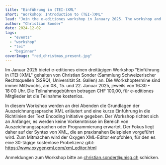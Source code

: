 ```yaml
---
title: "Einführung in (TEI-)XML"
short: "Workshop: Introduction to (TEI-)XML"
lead: "Join the e-editiones workshop in January 2025. The workshop and announcement are in German"
author: "Christian Sonder"
date: 2024-12-02
tags:
  - "events"
  - "workshop"
  - "tei"
  - "beginner"
coverImage: "red_christmas_present.jpg"
---
```


Im Januar 2025 bietet e-editiones einen dreitägigen Workshop "Einführung in (TEI-)XML" gehalten von Christian Sonder (Sammlung Schweizerischer Rechtsquellen (SSRQ), Universität St. Gallen) an. Die Workshoptermine sind immer Mittwochs, am 08., 15. und 22. Januar 2025, jeweils von 16:30 - 18:00 Uhr. Die Teilnahmegebühren betragen CHF 100,00, für e-editiones Mitglieder ist die Teilnahme kostenlos.

In diesem Workshop werden an drei Abenden die Grundlagen der  Auszeichnungssprache XML erläutert und eine kurze Einführung in
die Richtlinien der Text Encoding Initiative gegeben. Der Workshop richtet sich an Anfänger, es werden keine Vorkenntnisse im Bereich von Auszeichnungssprachen oder Programmierung erwartet. Der Fokus liegt daher auf der Syntax von XML, die an praxisnahen Beispielen vorgeführt wird.
Zum Mitmachen wird der Oxygen XML-Editor empfohlen, für den es 
eine 30-tägige kostenlose Probelizenz gibt: https://www.oxygenxml.com/xml_editor.html

Anmeldungen zum Workshop bitte an [christian.sonder@unisg.ch](mailto:christian.sonder@unisg.ch) schicken. 

